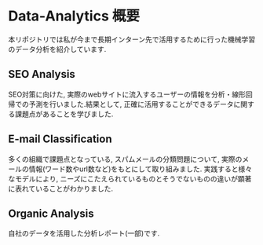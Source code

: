 # Data-Analytics 概要
本リポジトリでは私が今まで長期インターン先で活用するために行った機械学習のデータ分析を紹介しています. 

## SEO Analysis 
SEO対策に向けた, 実際のwebサイトに流入するユーザーの情報を分析・線形回帰での予測を行いました.結果として, 正確に活用することができるデータに関する課題点があることを学びました.

## E-mail Classification
多くの組織で課題点となっている, スパムメールの分類問題について, 実際のメールの情報(ワード数やurl数など)をもとにして取り組みました. 実践すると様々なモデルにより, ニーズにこたえられているものとそうでないものの違いが顕著に表れていることがわかりました. 

## Organic Analysis
自社のデータを活用した分析レポート(一部)です. 

